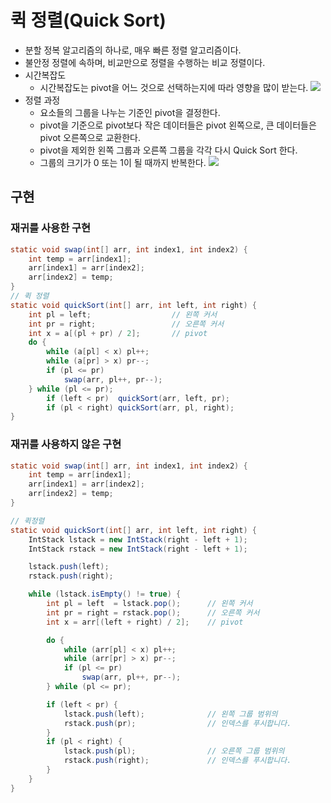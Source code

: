 # 퀵 정렬(Quick Sort)
- 분할 정복 알고리즘의 하나로, 매우 빠른 정렬 알고리즘이다. 
- 불안정 정렬에 속하며, 비교만으로 정렬을 수행하는 비교 정렬이다.
- 시간복잡도
    * 시간복잡도는 pivot을 어느 것으로 선택하는지에 따라 영향을 많이 받는다.
![](https://github.com/qlalzl9/TIL/blob/master/Algorithm/img/Quick_Sort_1.jpg)
- 정렬 과정
    * 요소들의 그룹을 나누는 기준인 pivot을 결정한다.
    * pivot을 기준으로 pivot보다 작은 데이터들은 pivot 왼쪽으로, 큰 데이터들은 pivot 오른쪽으로 교환한다.
    * pivot을 제외한 왼쪽 그룹과 오른쪽 그룹을 각각 다시 Quick Sort 한다.
    * 그룹의 크기가 0 또는 1이 될 때까지 반복한다.
![](https://github.com/qlalzl9/TIL/blob/master/Algorithm/img/Quick_Sort_2.jpg)

## 구현
### 재귀를 사용한 구현
```java
static void swap(int[] arr, int index1, int index2) {
	int temp = arr[index1];  
    arr[index1] = arr[index2];
    arr[index2] = temp;
}
// 퀵 정렬
static void quickSort(int[] arr, int left, int right) {
	int pl = left;					// 왼쪽 커서
	int pr = right;					// 오른쪽 커서
	int x = a[(pl + pr) / 2];		// pivot
	do {
		while (a[pl] < x) pl++;
	    while (a[pr] > x) pr--;
		if (pl <= pr)
			swap(arr, pl++, pr--);
	} while (pl <= pr);
		if (left < pr)  quickSort(arr, left, pr);
		if (pl < right) quickSort(arr, pl, right);
}
```

### 재귀를 사용하지 않은 구현
```java
static void swap(int[] arr, int index1, int index2) {
	int temp = arr[index1];
    arr[index1] = arr[index2];
    arr[index2] = temp;
}

// 퀵정렬
static void quickSort(int[] arr, int left, int right) {
	IntStack lstack = new IntStack(right - left + 1);
	IntStack rstack = new IntStack(right - left + 1);

	lstack.push(left);
	rstack.push(right);

	while (lstack.isEmpty() != true) {
		int pl = left  = lstack.pop();		// 왼쪽 커서
		int pr = right = rstack.pop();		// 오른쪽 커서
		int x = arr[(left + right) / 2];	// pivot

		do {
			while (arr[pl] < x) pl++;
			while (arr[pr] > x) pr--;
			if (pl <= pr)
				swap(arr, pl++, pr--);
		} while (pl <= pr);

		if (left < pr) {
			lstack.push(left);				// 왼쪽 그룹 범위의 
			rstack.push(pr);				// 인덱스를 푸시합니다.
		}
		if (pl < right) {
			lstack.push(pl);				// 오른쪽 그룹 범위의 
			rstack.push(right);				// 인덱스를 푸시합니다.
		}
	}
}
```